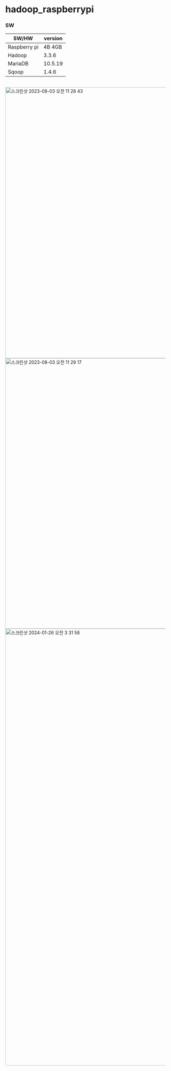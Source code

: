 # hadoop_raspberrypi

### SW
|SW/HW|version|
|---|---|
|Raspberry pi|4B 4GB|
|Hadoop|3.3.6|
|MariaDB|10.5.19|
|Sqoop|1.4.6|

</br>

<img width="850" alt="스크린샷 2023-08-03 오전 11 28 43" src="https://github.com/bokyung124/hadoop_raspberrypi/assets/53086873/1c3c4c96-0825-43ee-9b0e-8c43ce204713">

<img width="848" alt="스크린샷 2023-08-03 오전 11 29 17" src="https://github.com/bokyung124/hadoop_raspberrypi/assets/53086873/afeaac1d-ded9-49a7-b3d1-db51eee1e1b0">

<img width="1370" alt="스크린샷 2024-01-26 오전 3 31 58" src="https://github.com/bokyung124/hadoop_raspberrypi/assets/53086873/56771e5e-1f4e-43df-9e5b-4f74130889ee">
